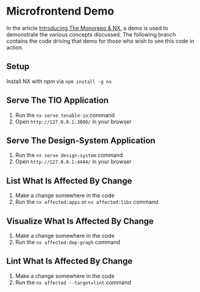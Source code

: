 

# Microfrontend Demo

In the article [Introducing The Monorepo & NX](https://docs.google.com/document/d/1vfP1rdHtzruN2wkhdO15nal1D5gYFzXkf2go8Wswkk8/edit#), a demo is used to demonstrate the various concepts discussed.  The following branch contains the code driving that demo for those who wish to see this code in action.
## Setup

Install NX with npm via `npm install -g nx`
## Serve The TIO Application

1. Run the `nx serve tenable-io` command
2. Open `http://127.0.0.1:3000/` in your browser

## Serve The Design-System Application

1. Run the `nx serve design-system` command
2. Open `http://127.0.0.1:4444/` in your browser

## List What Is Affected By Change

1. Make a change somewhere in the code
2. Run the `nx affected:apps` or `nx affected:libs` command

## Visualize What Is Affected By Change

1. Make a change somewhere in the code
2. Run the `nx affected:dep-graph` command

## Lint What Is Affected By Change

1. Make a change somewhere in the code
2. Run the `nx affected --target=lint` command
   
